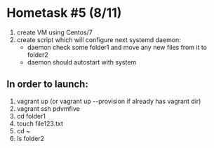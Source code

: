 # Hometask #5 (8/11)
1. create VM using Centos/7 
2. create script which will configure next systemd daemon:
   - daemon check some folder1 and move any new files from it to folder2
   - daemon should autostart with system


## In order to  launch:
1. vagrant up (or vagrant up --provision if already has vagrant dir)
2. vagrant ssh pdvmfive
3. cd folder1
4. touch file123.txt
5. cd ~
6. ls folder2